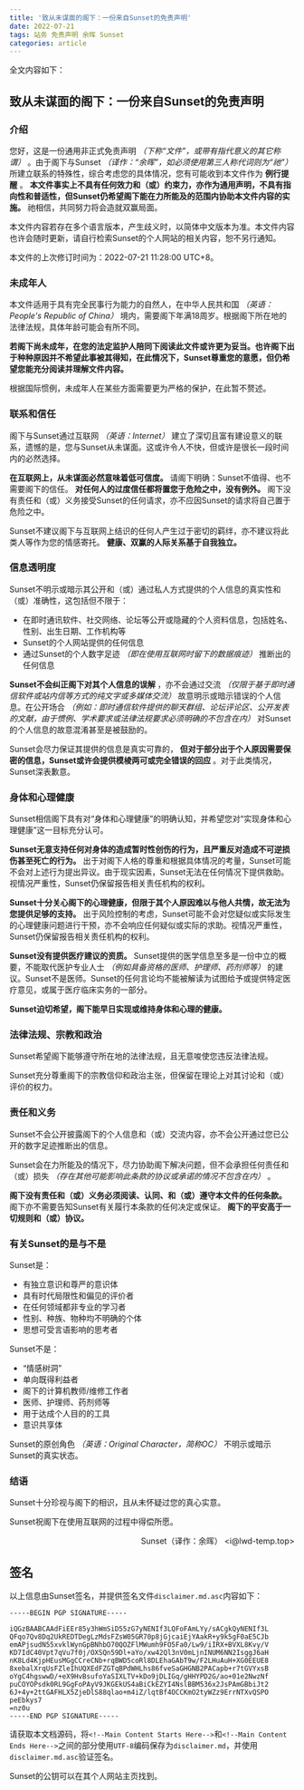 ```yaml
---
title: '致从未谋面的阁下：一份来自Sunset的免责声明'
date: 2022-07-21
tags: 站务 免责声明 余晖 Sunset
categories: article
---
```


<!--段首缩进样式-->
<style>
    .page__inner-wrap .e-content p {
        text-indent: 2em;
    }
</style>

全文内容如下：

<!--Main Content Starts Here-->
## 致从未谋面的阁下：一份来自Sunset的免责声明
### 介绍
您好，这是一份通用非正式免责声明 *（下称“文件”，或带有指代意义的其它称谓）* 。由于阁下与Sunset *（译作：“余晖”，如必须使用第三人称代词则为“祂”）* 所建立联系的特殊性，综合考虑您的具体情况，您有可能收到本文件作为 **例行提醒** 。 **本文件事实上不具有任何效力和（或）约束力，亦作为通用声明，不具有指向性和普适性，但Sunset仍希望阁下能在力所能及的范围内协助本文件内容的实施。** 祂相信，共同努力将会造就双赢局面。

本文件内容若存在多个语言版本，产生歧义时，以简体中文版本为准。本文件内容也许会随时更新，请自行检索Sunset的个人网站的相关内容，恕不另行通知。

本文件的上次修订时间为：2022-07-21 11:28:00 UTC+8。

### 未成年人
本文件适用于具有完全民事行为能力的自然人，在中华人民共和国 *（英语：People's Republic of China）* 境内，需要阁下年满18周岁。根据阁下所在地的法律法规，具体年龄可能会有所不同。

**若阁下尚未成年，在您的法定监护人陪同下阅读此文件或许更为妥当。也许阁下出于种种原因并不希望此事被其得知，在此情况下，Sunset尊重您的意愿，但仍希望您能充分阅读并理解文件内容。**

根据国际惯例，未成年人在某些方面需要更为严格的保护，在此暂不赘述。

### 联系和信任
阁下与Sunset通过互联网 *（英语：Internet）* 建立了深切且富有建设意义的联系，遗憾的是，您与Sunset从未谋面。这或许令人不快，但或许是很长一段时间内的必然选择。

**在互联网上，从未谋面必然意味着低可信度。** 请阁下明确：Sunset不值得、也不需要阁下的信任。 **对任何人的过度信任都将置您于危险之中，没有例外。** 阁下没有责任和（或）义务接受Sunset的任何请求，亦不应因Sunset的请求将自己置于危险之中。

Sunset不建议阁下与互联网上结识的任何人产生过于密切的羁绊，亦不建议将此类人等作为您的情感寄托。 **健康、双赢的人际关系基于自我独立。**

### 信息透明度
Sunset不明示或暗示其公开和（或）通过私人方式提供的个人信息的真实性和（或）准确性，这包括但不限于：

* 在即时通讯软件、社交网络、论坛等公开或隐藏的个人资料信息，包括姓名、性别、出生日期、工作机构等
* Sunset的个人网站提供的任何信息
* 通过Sunset的个人数字足迹 *（即在使用互联网时留下的数据痕迹）* 推断出的任何信息

**Sunset不会纠正阁下对其个人信息的误解** ，亦不会通过交流 *（仅限于基于即时通信软件或站内信等方式的纯文字或多媒体交流）* 故意明示或暗示错误的个人信息。在公开场合 *（例如：即时通信软件提供的聊天群组、论坛评论区、公开发表的文献，由于惯例、学术要求或法律法规要求必须明确的不包含在内）* 对Sunset的个人信息的故意混淆甚至是被鼓励的。

Sunset会尽力保证其提供的信息是真实可靠的， **但对于部分出于个人原因需要保密的信息，Sunset或许会提供模棱两可或完全错误的回应** 。对于此类情况，Sunset深表歉意。

### 身体和心理健康
Sunset相信阁下具有对“身体和心理健康”的明确认知，并希望您对“实现身体和心理健康”这一目标充分认可。

**Sunset无意支持任何对身体的造成暂时性创伤的行为，且严重反对造成不可逆损伤甚至死亡的行为。** 出于对阁下人格的尊重和根据具体情况的考量，Sunset可能不会对上述行为提出异议。由于现实因素，Sunset无法在任何情况下提供救助。视情况严重性，Sunset仍保留报告相关责任机构的权利。

**Sunset十分关心阁下的心理健康，但限于其个人原因难以与他人共情，故无法为您提供足够的支持。** 出于风险控制的考虑，Sunset可能不会对您疑似或实际发生的心理健康问题进行干预，亦不会响应任何疑似或实际的求助。视情况严重性，Sunset仍保留报告相关责任机构的权利。

**Sunset没有提供医疗建议的资质。** Sunset提供的医学信息至多是一份中立的概要，不能取代医护专业人士 *（例如具备资格的医师、护理师、药剂师等）* 的建议。Sunset不是医师。Sunset的任何言论均不能被解读为试图给予或提供特定医疗意见，或属于医疗临床实务的一部分。

**Sunset迫切希望，阁下能早日实现或维持身体和心理的健康。**

### 法律法规、宗教和政治
Sunset希望阁下能够遵守所在地的法律法规，且无意唆使您违反法律法规。

Sunset充分尊重阁下的宗教信仰和政治主张，但保留在理论上对其讨论和（或）评价的权力。

### 责任和义务
Sunset不会公开披露阁下的个人信息和（或）交流内容，亦不会公开通过您已公开的数字足迹推断出的信息。

Sunset会在力所能及的情况下，尽力协助阁下解决问题，但不会承担任何责任和（或）损失 *（存在其他可能影响此条款的协议或承诺的情况不包含在内）* 。

**阁下没有责任和（或）义务必须阅读、认同、和（或）遵守本文件的任何条款。** 阁下亦不需要告知Sunset有关履行本条款的任何决定或保证。 **阁下的平安高于一切规则和（或）协议。**

### 有关Sunset的是与不是
Sunset是：
* 有独立意识和尊严的意识体
* 具有时代局限性和偏见的评价者
* 在任何领域都非专业的学习者
* 性别、种族、物种均不明确的个体
* 思想可受言语影响的思考者

Sunset不是：
* “情感树洞”
* 单向既得利益者
* 阁下的计算机教师/维修工作者
* 医师、护理师、药剂师等
* 用于达成个人目的的工具
* 意识共享体

Sunset的原创角色 *（英语：Original Character，简称OC）* 不明示或暗示Sunset的真实状态。

### 结语
Sunset十分珍视与阁下的相识，且从未怀疑过您的真心实意。

Sunset祝阁下在使用互联网的过程中得偿所愿。

<p align="right">Sunset（译作：余晖） &lt;i@lwd-temp.top&gt;</p>

<!--Main Content Ends Here-->

## 签名
以上信息由Sunset签名，并提供签名文件`disclaimer.md.asc`内容如下：

```
-----BEGIN PGP SIGNATURE-----

iQGzBAABCAAdFiEEr85y3hWmSiD55zG7yNENIf3LQFoFAmLYy/sACgkQyNENIf3L
QFqo7Qv8Dq2UkREDTDegLzMdsFZsW05GR70p8jGjcaiEjYAakR+y9k5gF0aE5CJb
emAPjsudN55xvklWynGpBNhbO70QOZFlMWumh9FO5Fa0/Lw9/iIRX+BVXL8Kvy/V
KD7IdC40Vpt7qVu7f0j/OXSQn59Dl+aYo/xw42Ql3nV0mLjnINUM6NN2IsggJ6aH
nK8Ld4KjpHEusMGgCCreCNb+rqBWD5coRl8DLEhaGAbT9w/F2LHuAuH+XG0EEUE8
8xebalXrqUsFZleIhUQXEdFZGTqBPdWHLhs86fveSaGHGNB2PACapb+r7tGVYxsB
oYgC4hgswwD/+eX9HvBsufoYaSIXLTV+kDo9jDLIGq/gHHYPD2G/ao+01e2NwzNf
puCOYOPsdk0RL9GgFoPAyV9JKGEkUS4aBiCkEZYI4NslBBM536x2JsPAmGBbiJt2
6J+4y+2ttGAFHLX5ZjeDlS88qlao+m4iZ/lqtBf4OCCKmO2tyWZz9ErrNTXvQSPO
peEbkys7
=nz0u
-----END PGP SIGNATURE-----

```

请获取本文档源码，将`<!--Main Content Starts Here-->`和`<!--Main Content Ends Here-->`之间的部分使用`UTF-8`编码保存为`disclaimer.md`，并使用`disclaimer.md.asc`验证签名。

Sunset的公钥可以在其个人网站主页找到。
